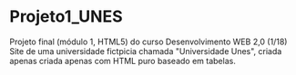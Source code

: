 # Projeto1_UNES
Projeto final  (módulo 1, HTML5) do curso Desenvolvimento WEB 2,0 (1/18)
Site de uma universidade fictpicia chamada "Universidade Unes", criada apenas criada apenas com HTML puro baseado em tabelas.
